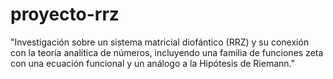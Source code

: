 # proyecto-rrz
"Investigación sobre un sistema matricial diofántico (RRZ) y su conexión con la teoría analítica de números, incluyendo una familia de funciones zeta con una ecuación funcional y un análogo a la Hipótesis de Riemann."
